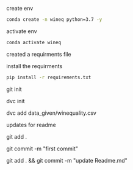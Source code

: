 create env

```bash
conda create -n wineq python=3.7 -y
```

activate env
```bash
conda activate wineq
```
created a requirments file

install the requirments
```bash
pip install -r requirements.txt
```

git init

dvc init

dvc add data_given/winequality.csv

updates for readme

git add . 

git commit -m "first commit"

git add . && git commit -m "update Readme.md"

